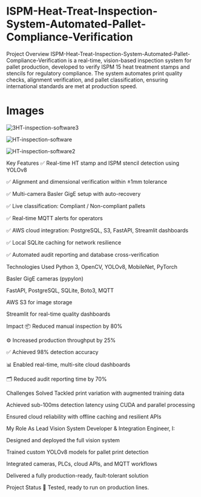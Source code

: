 # ISPM-Heat-Treat-Inspection-System-Automated-Pallet-Compliance-Verification
Project Overview
ISPM-Heat-Treat-Inspection-System-Automated-Pallet-Compliance-Verification is a real-time, vision-based inspection system for pallet production, developed to verify ISPM 15 heat treatment stamps and stencils for regulatory compliance. The system automates print quality checks, alignment verification, and pallet classification, ensuring international standards are met at production speed.


# Images
![3HT-inspection-software3](https://github.com/user-attachments/assets/72e7fc31-2c7d-4096-b121-3f0cd6d862f6)

![HT-inspection-software](https://github.com/user-attachments/assets/cb52d6b6-d904-4613-81a2-7a05a7d31ceb)


![HT-inspection-software2](https://github.com/user-attachments/assets/a841919e-5103-46fa-9af7-ea31cc38f043)

Key Features
✅ Real-time HT stamp and ISPM stencil detection using YOLOv8

✅ Alignment and dimensional verification within ±1mm tolerance

✅ Multi-camera Basler GigE setup with auto-recovery

✅ Live classification: Compliant / Non-compliant pallets

✅ Real-time MQTT alerts for operators

✅ AWS cloud integration: PostgreSQL, S3, FastAPI, Streamlit dashboards

✅ Local SQLite caching for network resilience

✅ Automated audit reporting and database cross-verification

Technologies Used
Python 3, OpenCV, YOLOv8, MobileNet, PyTorch

Basler GigE cameras (pypylon)

FastAPI, PostgreSQL, SQLite, Boto3, MQTT

AWS S3 for image storage

Streamlit for real-time quality dashboards

Impact
📦 Reduced manual inspection by 80%

⚙️ Increased production throughput by 25%

✅ Achieved 98% detection accuracy

📊 Enabled real-time, multi-site cloud dashboards

🗂️ Reduced audit reporting time by 70%

Challenges Solved
Tackled print variation with augmented training data

Achieved sub-100ms detection latency using CUDA and parallel processing

Ensured cloud reliability with offline caching and resilient APIs

My Role
As Lead Vision System Developer & Integration Engineer, I:

Designed and deployed the full vision system

Trained custom YOLOv8 models for pallet print detection

Integrated cameras, PLCs, cloud APIs, and MQTT workflows

Delivered a fully production-ready, fault-tolerant solution

Project Status
🚀 Tested, ready to run on production lines.
